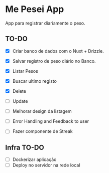 # Me Pesei App

App para registrar diariamente o peso.

## TO-DO

- [x] Criar banco de dados com o Nuxt + Drizzle.
- [x] Salvar registro de peso diário no Banco.
- [x] Listar Pesos
- [x] Buscar ultimo registo
- [x] Delete
- [ ] Update
- [ ] Melhorar design da listagem

- [ ] Error Handling and Feedback to user
- [ ] Fazer componente de Streak

## Infra TO-DO

- [ ] Dockerizar aplicação
- [ ] Deploy no servidor na rede local

